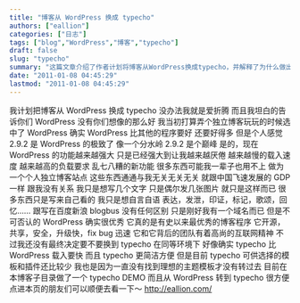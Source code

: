 ```yaml
---
title: "博客从 WordPress 换成 typecho"
authors: ["eallion"]
categories: ["日志"]
tags: ["blog","WordPress","博客","typecho"]
draft: false
slug: "typecho"
summary: "这篇文章介绍了作者计划将博客从WordPress换成typecho，并解释了为什么做出这个决定。作者认为虽然WordPress功能强大，但随着功能的增加，其载入速度变慢，对负载的要求也越来越高，而且有许多功能对个人独立博客站点来说是多余的。作者觉得typecho在相同环境下载入速度更快，更简洁方便，但当前typecho可供选择的模板和插件较少，作者还在尝试typecho的DEMO。最后，作者表示还没有最终决定是否转到typecho。"
date: "2011-01-08 04:45:29"
lastmod: "2011-01-08 04:45:29"
---
```


我计划把博客从 WordPress 换成 typecho
没办法我就是爱折腾
而且我坦白的告诉你们
 WordPress 没有你们想像的那么好
我当初打算弄个独立博客玩玩的时候选中了 WordPress
确实 WordPress 比其他的程序要好
还要好得多
但是个人感觉 2.9.2 是 WordPress 的极致了
像一个分水岭
2.9.2 是个巅峰
是的，现在 WordPress 的功能越来越强大
只是已经强大到让我越来越厌倦
越来越慢的载入速度
越来越高的负载要求
乱七八糟的新功能
很多东西可能我一辈子也用不上
做为一个个人独立博客站点
这些东西通通与我无关无关无关
就跟中国飞速发展的 GDP 一样
跟我没有关系
我只是想写几个文字
只是偶尔发几张图片
就只是这样而已 <!--more-->
很多东西只是写来自己看的
我只是想自言自语
表达，发泄，印证，标记，歌颂，回忆……
跟写在百度新浪 blogbus 没有任何区别
只是刚好我有一个域名而已
但是不可否认的
 WordPress 确实很优秀
它真的是有史以来最优秀的博客程序
它开源，共享，安全，升级快，fix bug 迅速
它和它背后的团队有着高尚的互联网精神
不过我还没有最终决定要不要换到 typecho
在同等环境下
好像确实 typecho 比 WordPress 载入要快
而且 typecho 更简洁方便
但是目前 typecho 可供选择的模板和插件还比较少
我也是因为一直没有找到理想的主题模板才没有转过去
目前在本博客子目录做了一个 typecho DEMO
而且从 WordPress 转到 typecho 很方便
点进本页的朋友们可以顺便去看一下～
<a href="http://eallion.com/">http://eallion.com/</a>
